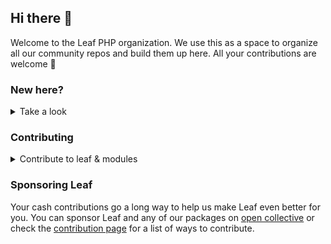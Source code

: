 ## Hi there 👋

Welcome to the Leaf PHP organization. We use this as a space to organize all our community repos and build them up here. All your contributions are welcome 🍁

### New here?

<details>
  <summary>Take a look</summary>
  
  - You can take a look at our pinned repos to get started or jump into our [forum](https://github.com/leafsphp/leaf/discussions/37).
  - Leaf's documentation is hosted at [leafphp.dev](https://leafphp.dev). All our other sites have links here
  - If you have any questions about leaf, you can ask away in our [Q&A discussion](https://github.com/leafsphp/leaf/discussions/43)
</details>

### Contributing

<details>
  <summary>Contribute to leaf & modules</summary>
  
  We are glad to have you. All contributions are welcome! To get started, familiarize yourself with our [contribution guide](https://leafphp.dev/community/contributing.html) and you'll be ready to make your first pull request 🚀

  To report a security vulnerability, you can reach out to [@mychidarko](https://twitter.com/mychidarko) or [@leafphp](https://twitter.com/leafphp) on twitter. We will coordinate the fix and eventually commit the solution in this project.
</details>


### Sponsoring Leaf

Your cash contributions go a long way to help us make Leaf even better for you. You can sponsor Leaf and any of our packages on [open collective](https://opencollective.com/leaf) or check the [contribution page](https://leafphp.dev/support/) for a list of ways to contribute.

<!--

**Here are some ideas to get you started:**

🙋‍♀️ A short introduction - what is your organization all about?
🌈 Contribution guidelines - how can the community get involved?
👩‍💻 Useful resources - where can the community find your docs? Is there anything else the community should know?
🍿 Fun facts - what does your team eat for breakfast?
🧙 Remember, you can do mighty things with the power of [Markdown](https://docs.github.com/github/writing-on-github/getting-started-with-writing-and-formatting-on-github/basic-writing-and-formatting-syntax)
-->
